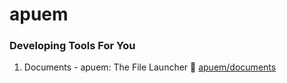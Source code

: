 # apuem

### Developing Tools For You

1. Documents - apuem: The File Launcher 📄 [apuem/documents]()
